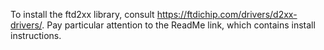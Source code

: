 To install the ftd2xx library, consult
https://ftdichip.com/drivers/d2xx-drivers/. Pay particular attention to the
ReadMe link, which contains install instructions.
